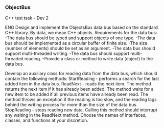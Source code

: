 ### ObjectBus
C++ test task - Dev 2

ENG
Design and implement the ObjectsBus data bus based on the standard C++ library. By data, we mean C++ objects.
Requirements for the data bus:
-The data bus should be typed and support objects of one type.
-The data bus should be implemented as a circular buffer of finite size.
-The size (number of elements) should be set as an argument.
-The data bus should support multi-threaded writing.
-The data bus should support multi-threaded reading.
-Provide a class or method to write data (object) to the data bus.

Develop an auxiliary class for reading data from the data bus, which should contain the following methods:
StartReading - performs a search for the last added item in the data bus.
ReadNext - reads the next item. The method returns the next item if it has already been added. The method waits for a new item to be added if all previous items have already been read. The method throws an exception if the reading is too slow, and the reading lags behind the writing process for more than the size of the data bus.
StopReading - stops reading new data. Calling this method should interrupt any waiting in the ReadNext method.
Choose the names of interfaces, classes, and functions at your discretion.

